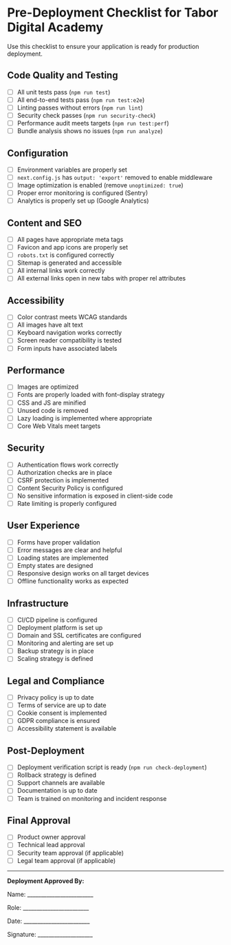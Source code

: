 # Pre-Deployment Checklist for Tabor Digital Academy

Use this checklist to ensure your application is ready for production deployment.

## Code Quality and Testing

- [ ] All unit tests pass (`npm run test`)
- [ ] All end-to-end tests pass (`npm run test:e2e`)
- [ ] Linting passes without errors (`npm run lint`)
- [ ] Security check passes (`npm run security-check`)
- [ ] Performance audit meets targets (`npm run test:perf`)
- [ ] Bundle analysis shows no issues (`npm run analyze`)

## Configuration

- [ ] Environment variables are properly set
- [ ] `next.config.js` has `output: 'export'` removed to enable middleware
- [ ] Image optimization is enabled (remove `unoptimized: true`)
- [ ] Proper error monitoring is configured (Sentry)
- [ ] Analytics is properly set up (Google Analytics)

## Content and SEO

- [ ] All pages have appropriate meta tags
- [ ] Favicon and app icons are properly set
- [ ] `robots.txt` is configured correctly
- [ ] Sitemap is generated and accessible
- [ ] All internal links work correctly
- [ ] All external links open in new tabs with proper rel attributes

## Accessibility

- [ ] Color contrast meets WCAG standards
- [ ] All images have alt text
- [ ] Keyboard navigation works correctly
- [ ] Screen reader compatibility is tested
- [ ] Form inputs have associated labels

## Performance

- [ ] Images are optimized
- [ ] Fonts are properly loaded with font-display strategy
- [ ] CSS and JS are minified
- [ ] Unused code is removed
- [ ] Lazy loading is implemented where appropriate
- [ ] Core Web Vitals meet targets

## Security

- [ ] Authentication flows work correctly
- [ ] Authorization checks are in place
- [ ] CSRF protection is implemented
- [ ] Content Security Policy is configured
- [ ] No sensitive information is exposed in client-side code
- [ ] Rate limiting is properly configured

## User Experience

- [ ] Forms have proper validation
- [ ] Error messages are clear and helpful
- [ ] Loading states are implemented
- [ ] Empty states are designed
- [ ] Responsive design works on all target devices
- [ ] Offline functionality works as expected

## Infrastructure

- [ ] CI/CD pipeline is configured
- [ ] Deployment platform is set up
- [ ] Domain and SSL certificates are configured
- [ ] Monitoring and alerting are set up
- [ ] Backup strategy is in place
- [ ] Scaling strategy is defined

## Legal and Compliance

- [ ] Privacy policy is up to date
- [ ] Terms of service are up to date
- [ ] Cookie consent is implemented
- [ ] GDPR compliance is ensured
- [ ] Accessibility statement is available

## Post-Deployment

- [ ] Deployment verification script is ready (`npm run check-deployment`)
- [ ] Rollback strategy is defined
- [ ] Support channels are available
- [ ] Documentation is up to date
- [ ] Team is trained on monitoring and incident response

## Final Approval

- [ ] Product owner approval
- [ ] Technical lead approval
- [ ] Security team approval (if applicable)
- [ ] Legal team approval (if applicable)

---

**Deployment Approved By:**

Name: ________________________

Role: ________________________

Date: ________________________

Signature: ____________________
